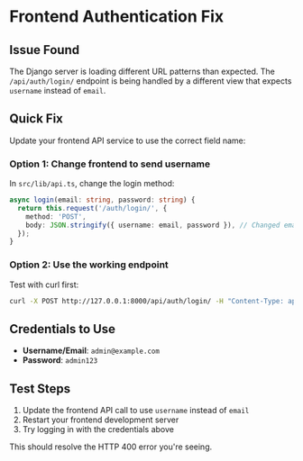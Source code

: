 # Frontend Authentication Fix

## Issue Found
The Django server is loading different URL patterns than expected. The `/api/auth/login/` endpoint is being handled by a different view that expects `username` instead of `email`.

## Quick Fix
Update your frontend API service to use the correct field name:

### Option 1: Change frontend to send username
In `src/lib/api.ts`, change the login method:

```typescript
async login(email: string, password: string) {
  return this.request('/auth/login/', {
    method: 'POST',
    body: JSON.stringify({ username: email, password }), // Changed email to username
  });
}
```

### Option 2: Use the working endpoint
Test with curl first:
```bash
curl -X POST http://127.0.0.1:8000/api/auth/login/ -H "Content-Type: application/json" -d "{\"username\":\"admin@example.com\",\"password\":\"admin123\"}"
```

## Credentials to Use
- **Username/Email**: `admin@example.com`
- **Password**: `admin123`

## Test Steps
1. Update the frontend API call to use `username` instead of `email`
2. Restart your frontend development server
3. Try logging in with the credentials above

This should resolve the HTTP 400 error you're seeing.